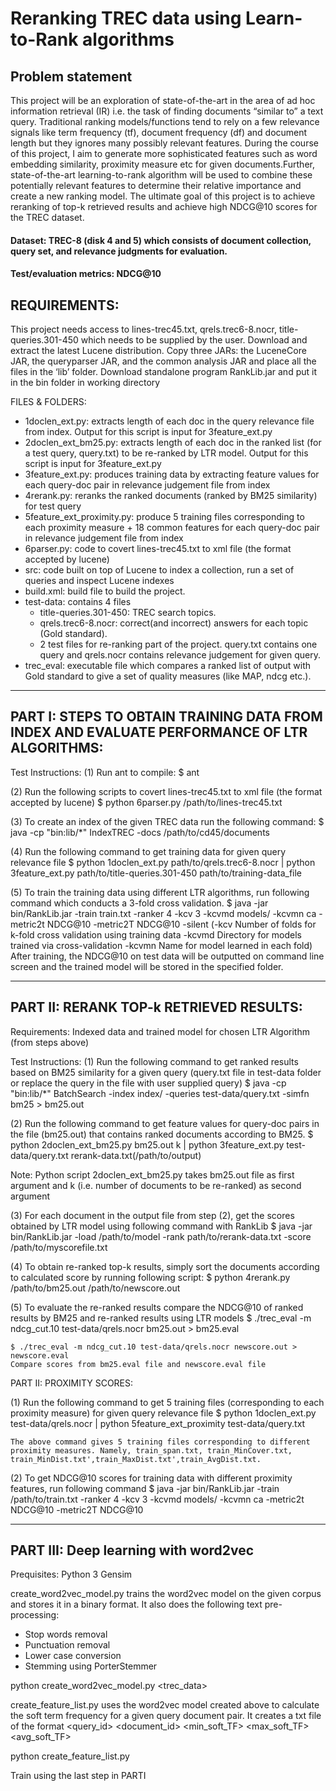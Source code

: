 # Reranking TREC data using Learn-to-Rank algorithms
## Problem statement
This project will be an exploration of state-of-the-art in the area of ad hoc information retrieval (IR) i.e. the task of finding documents “similar to” a text query.
Traditional ranking models/functions tend to rely on a few relevance signals like term frequency (tf), document frequency (df) and document length but they ignores many possibly relevant features. During the course of this project, I aim to generate more sophisticated features such as word embedding similarity, proximity measure etc for given documents.Further, state-of-the-art learning-to-rank algorithm will be used to combine these potentially relevant features to determine their relative importance and create a new ranking model.
The ultimate goal of this project is to achieve reranking of top-k retrieved results and achieve high NDCG@10 scores for the TREC dataset.

#### Dataset: TREC-8 (disk 4 and 5) which consists of document collection, query set, and relevance judgments for evaluation.
#### Test/evaluation metrics: NDCG@10

## REQUIREMENTS:
This project needs access to lines-trec45.txt, qrels.trec6-8.nocr, title-queries.301-450 which needs to be supplied by the user. 
Download and extract the latest Lucene distribution. Copy three JARs: the LuceneCore JAR, the queryparser JAR, and the common analysis JAR and place all the files in the ‘lib’ folder.
Download standalone program RankLib.jar and put it in the bin folder in working directory

FILES & FOLDERS:
- 1doclen_ext.py: extracts length of each doc in the query relevance file from index. Output for this script is input for 3feature_ext.py
- 2doclen_ext_bm25.py: extracts length of each doc in the ranked list (for a test query, query.txt) to be re-ranked by LTR model. Output for this script is input for 3feature_ext.py
- 3feature_ext.py: produces training data by extracting feature values for each query-doc pair in relevance judgement file from index
- 4rerank.py: reranks the ranked documents (ranked by BM25 similarity) for test query
- 5feature_ext_proximity.py: produce 5 training files corresponding to each proximity measure + 18 common features for each query-doc pair in relevance judgement file from index
- 6parser.py: code to covert lines-trec45.txt to xml file (the format accepted by lucene)
- src: code built on top of Lucene to index a collection, run a set of queries and inspect Lucene indexes
- build.xml: build file to build the project.
- test-data: contains 4 files
     - title-queries.301-450: TREC search topics.
     - qrels.trec6-8.nocr: correct(and incorrect) answers for each topic (Gold standard).
     - 2 test files for re-ranking part of the project. query.txt contains one query and qrels.nocr contains relevance judgement for given query.
- trec_eval: executable file which compares a ranked list of output with Gold standard to give a set of quality measures (like MAP, ndcg etc.).


-------------------------------------------------------------------------------
PART I: STEPS TO OBTAIN TRAINING DATA FROM INDEX AND EVALUATE PERFORMANCE OF LTR ALGORITHMS:
-------------------------------------------------------------------------------

Test Instructions:
(1) Run ant to compile:
	$ ant

(2) Run the following scripts to covert lines-trec45.txt to xml file (the format accepted by lucene)
	$ python 6parser.py /path/to/lines-trec45.txt

(3) To create an index of the given TREC data run the following command:
	$ java -cp "bin:lib/*" IndexTREC -docs /path/to/cd45/documents

(4) Run the following command to get training data for given query relevance file
	$ python 1doclen_ext.py path/to/qrels.trec6-8.nocr | python 3feature_ext.py path/to/title-queries.301-450 path/to/training-data_file

(5) To train the training data using different LTR algorithms, run following command which conducts a 3-fold cross validation. 
	$ java -jar bin/RankLib.jar -train train.txt -ranker 4 -kcv 3 -kcvmd models/ -kcvmn ca -metric2t NDCG@10 -metric2T NDCG@10 -silent
		(-kcv Number of folds for k-fold cross validation using training data
		-kcvmd Directory for models trained via cross-validation
		-kcvmn Name for model learned in each fold)
	After training, the NDCG@10 on test data will be outputted on command line screen and the trained model will be stored in the specified folder.

----------------------------------------
PART II: RERANK TOP-k RETRIEVED RESULTS:
----------------------------------------

Requirements: Indexed data and trained model for chosen LTR Algorithm (from steps above)

Test Instructions:
(1) Run the following command to get ranked results based on BM25 similarity for a given query (query.txt file in test-data folder or replace the query in the file with user supplied query)
	$ java -cp "bin:lib/*" BatchSearch -index index/ -queries test-data/query.txt -simfn bm25 > bm25.out

(2) Run the following command to get feature values for query-doc pairs in the file (bm25.out) that contains ranked documents according to BM25.
	$ python 2doclen_ext_bm25.py bm25.out k | python 3feature_ext.py test-data/query.txt rerank-data.txt(/path/to/output)

   Note: Python script 2doclen_ext_bm25.py takes bm25.out file as first argument and k (i.e. number of documents to be re-ranked) as second argument

(3) For each document in the output file from step (2), get the scores obtained by LTR model using following command with RankLib
	$ java -jar bin/RankLib.jar -load /path/to/model -rank path/to/rerank-data.txt -score /path/to/myscorefile.txt

(4) To obtain re-ranked top-k results, simply sort the documents according to calculated score by running following script:
	$ python 4rerank.py /path/to/bm25.out /path/to/newscore.out

(5) To evaluate the re-ranked results compare the NDCG@10 of ranked results by BM25 and re-ranked results using LTR models
	$ ./trec_eval -m ndcg_cut.10 test-data/qrels.nocr bm25.out > bm25.eval

	$ ./trec_eval -m ndcg_cut.10 test-data/qrels.nocr newscore.out > newscore.eval
    Compare scores from bm25.eval file and newscore.eval file

PART II: PROXIMITY SCORES:

(1) Run the following command to get 5 training files (corresponding to each proximity measure) for given query relevance file
	$ python 1doclen_ext.py test-data/qrels.nocr | python 5feature_ext_proximity test-data/query.txt

    The above command gives 5 training files corresponding to different proximity measures. Namely, train_span.txt, train_MinCover.txt, train_MinDist.txt',train_MaxDist.txt',train_AvgDist.txt.

(2) To get NDCG@10 scores for training data with different proximity features, run following command 
	$ java -jar bin/RankLib.jar -train /path/to/train.txt -ranker 4 -kcv 3 -kcvmd models/ -kcvmn ca -metric2t NDCG@10 -metric2T NDCG@10

----------------------------------------
PART III: Deep learning with word2vec
----------------------------------------

Prequisites: 
Python 3
Gensim

create_word2vec_model.py trains the word2vec model on the given corpus and stores it in a binary format. It also does the following text pre-processing:
- Stop words removal
- Punctuation removal
- Lower case conversion
- Stemming using PorterStemmer

python create_word2vec_model.py <trec_data> <query>

create_feature_list.py uses the word2vec model created above to calculate the soft term frequency for a given query document pair. It creates a txt file of the format
<query_id> <document_id> <min_soft_TF> <max_soft_TF> <avg_soft_TF> 

python create_feature_list.py 

Train using the last step in PARTI






